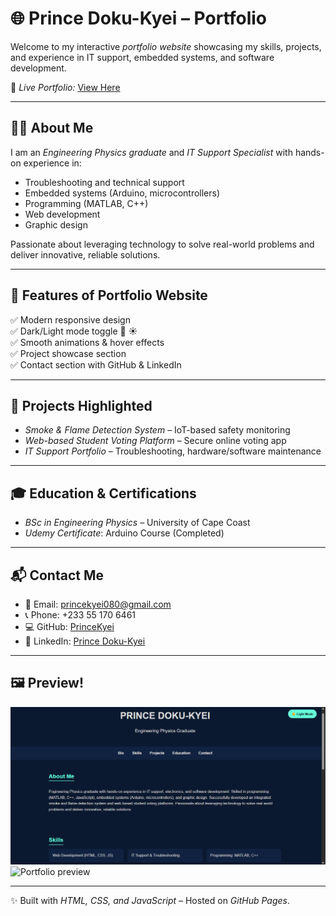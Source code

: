 # 🌐 Prince Doku-Kyei – Portfolio

Welcome to my interactive *portfolio website* showcasing my skills, projects, and experience in IT support, embedded systems, and software development.  

🔗 *Live Portfolio:* [View Here]([princekyei.github.io/prince-portfolio/](https://princekyei.github.io/PRINCE-PORTFOLIO/))  

---

## 👨‍💻 About Me
I am an *Engineering Physics graduate* and *IT Support Specialist* with hands-on experience in:
- Troubleshooting and technical support
- Embedded systems (Arduino, microcontrollers)
- Programming (MATLAB, C++)
- Web development
- Graphic design  

Passionate about leveraging technology to solve real-world problems and deliver innovative, reliable solutions.

---

## 🚀 Features of Portfolio Website
✅ Modern responsive design  
✅ Dark/Light mode toggle 🌙 ☀  
✅ Smooth animations & hover effects  
✅ Project showcase section  
✅ Contact section with GitHub & LinkedIn  

---

## 📂 Projects Highlighted
- *Smoke & Flame Detection System* – IoT-based safety monitoring  
- *Web-based Student Voting Platform* – Secure online voting app  
- *IT Support Portfolio* – Troubleshooting, hardware/software maintenance  

---

## 🎓 Education & Certifications
- *BSc in Engineering Physics* – University of Cape Coast  
- *Udemy Certificate*: Arduino Course (Completed)  

---

## 📬 Contact Me
- 📧 Email: [princekyei080@gmail.com](mailto:princekyei080@gmail.com)  
- 📞 Phone: +233 55 170 6461  
- 💻 GitHub: [PrinceKyei](https://github.com/PrinceKyei)  
- 🔗 LinkedIn: [Prince Doku-Kyei](https://gh.linkedin.com/in/prince-doku-kyei-45646b26b)  

---

## 🖼 Preview!
![Portfolio preview](<Portfolio dark mode.png>)
![Portfolio preview](<Portfolio light mode-1.png>)

---

✨ Built with *HTML, CSS, and JavaScript* – Hosted on *GitHub Pages*.

